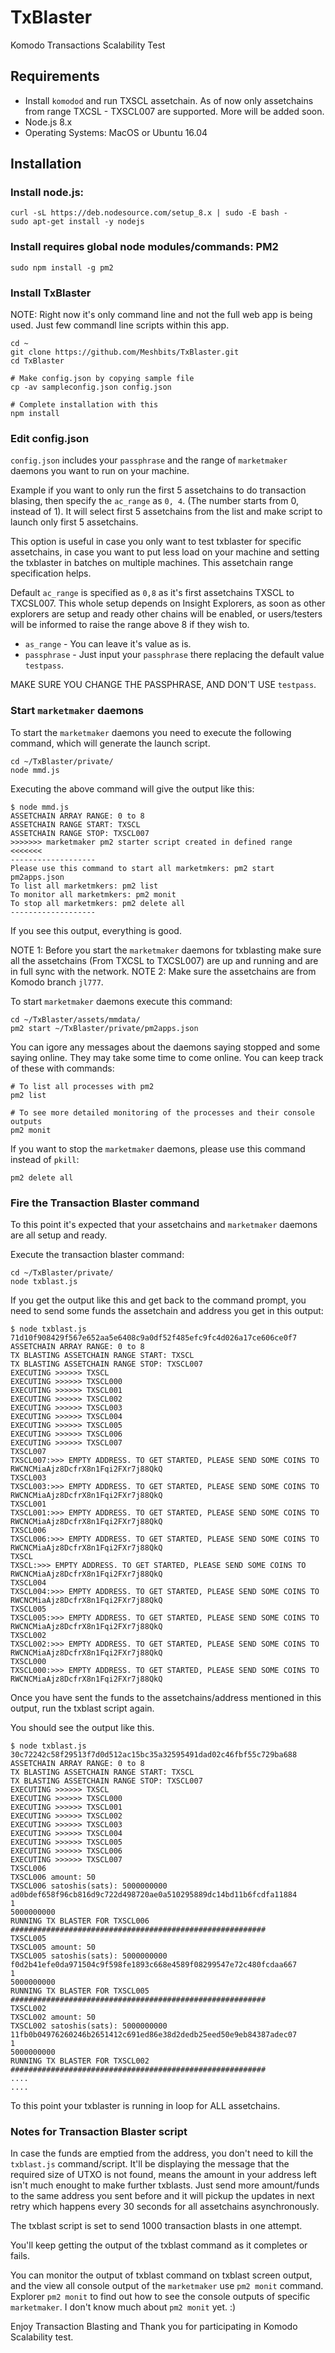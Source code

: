 # TxBlaster
Komodo Transactions Scalability Test

## Requirements

 - Install `komodod` and run TXSCL assetchain. As of now only assetchains from range TXCSL - TXSCL007 are supported. More will be added soon.
 - Node.js 8.x
 - Operating Systems: MacOS or Ubuntu 16.04


## Installation

### Install node.js:
```shell
curl -sL https://deb.nodesource.com/setup_8.x | sudo -E bash -
sudo apt-get install -y nodejs
```

### Install requires global node modules/commands: PM2
```shell
sudo npm install -g pm2
```


### Install TxBlaster
NOTE: Right now it's only command line and not the full web app is being used. Just few commandl line scripts within this app.

```shell
cd ~
git clone https://github.com/Meshbits/TxBlaster.git
cd TxBlaster

# Make config.json by copying sample file
cp -av sampleconfig.json config.json

# Complete installation with this
npm install
```


### Edit config.json
`config.json` includes your `passphrase` and the range of `marketmaker` daemons you want to run on your machine.

Example if you want to only run the first 5 assetchains to do transaction blasing, then specify the `ac_range` as `0, 4`. (The number starts from 0, instead of 1).
It will select first 5 assetchains from the list and make script to launch only first 5 assetchains.

This option is useful in case you only want to test txblaster for specific assetchains, in case you want to put less load on your machine and setting the txblaster in batches on multiple machines. This assetchain range specification helps.

Default `ac_range` is specified as `0,8` as it's first assetchains TXSCL to TXCSL007. This whole setup depends on Insight Explorers, as soon as other explorers are setup and ready other chains will be enabled, or users/testers will be informed to raise the range above 8 if they wish to.


 - `as_range` - You can leave it's value as is.
 - `passphrase` - Just input your `passphrase` there replacing the default value `testpass`.

 MAKE SURE YOU CHANGE THE PASSPHRASE, AND DON'T USE `testpass`.



### Start `marketmaker` daemons
To start the `marketmaker` daemons you need to execute the following command, which will generate the launch script.

```shell
cd ~/TxBlaster/private/
node mmd.js
```

Executing the above command will give the output like this:
```shell
$ node mmd.js 
ASSETCHAIN ARRAY RANGE: 0 to 8
ASSETCHAIN RANGE START: TXSCL
ASSETCHAIN RANGE STOP: TXSCL007
>>>>>>> marketmaker pm2 starter script created in defined range <<<<<<<
-------------------
Please use this command to start all marketmkers: pm2 start pm2apps.json
To list all marketmkers: pm2 list
To monitor all marketmkers: pm2 monit
To stop all marketmkers: pm2 delete all
-------------------
```


If you see this output, everything is good.


NOTE 1: Before you start the `marketmaker` daemons for txblasting make sure all the assetchains (From TXCSL to TXCSL007) are up and running and are in full sync with the network.
NOTE 2: Make sure the assetchains are from Komodo branch `jl777`.


To start `marketmaker` daemons execute this command:
```shell
cd ~/TxBlaster/assets/mmdata/
pm2 start ~/TxBlaster/private/pm2apps.json
```

You can igore any messages about the daemons saying stopped and some saying online. They may take some time to come online. You can keep track of these with commands:
```shell
# To list all processes with pm2
pm2 list

# To see more detailed monitoring of the processes and their console outputs
pm2 monit
```

If you want to stop the `marketmaker` daemons, please use this command instead of `pkill`:
```shell
pm2 delete all
```



### Fire the Transaction Blaster command
To this point it's expected that your assetchains and `marketmaker` daemons are all setup and ready.

Execute the transaction blaster command:
```shell
cd ~/TxBlaster/private/
node txblast.js
```

If you get the output like this and get back to the command prompt, you need to send some funds the assetchain and address you get in this output:
```shell
$ node txblast.js 
71d10f908429f567e652aa5e6408c9a0df52f485efc9fc4d026a17ce606ce0f7
ASSETCHAIN ARRAY RANGE: 0 to 8
TX BLASTING ASSETCHAIN RANGE START: TXSCL
TX BLASTING ASSETCHAIN RANGE STOP: TXSCL007
EXECUTING >>>>>> TXSCL
EXECUTING >>>>>> TXSCL000
EXECUTING >>>>>> TXSCL001
EXECUTING >>>>>> TXSCL002
EXECUTING >>>>>> TXSCL003
EXECUTING >>>>>> TXSCL004
EXECUTING >>>>>> TXSCL005
EXECUTING >>>>>> TXSCL006
EXECUTING >>>>>> TXSCL007
TXSCL007
TXSCL007:>>> EMPTY ADDRESS. TO GET STARTED, PLEASE SEND SOME COINS TO RWCNCMiaAjz8DcfrX8n1Fqi2FXr7j88QkQ
TXSCL003
TXSCL003:>>> EMPTY ADDRESS. TO GET STARTED, PLEASE SEND SOME COINS TO RWCNCMiaAjz8DcfrX8n1Fqi2FXr7j88QkQ
TXSCL001
TXSCL001:>>> EMPTY ADDRESS. TO GET STARTED, PLEASE SEND SOME COINS TO RWCNCMiaAjz8DcfrX8n1Fqi2FXr7j88QkQ
TXSCL006
TXSCL006:>>> EMPTY ADDRESS. TO GET STARTED, PLEASE SEND SOME COINS TO RWCNCMiaAjz8DcfrX8n1Fqi2FXr7j88QkQ
TXSCL
TXSCL:>>> EMPTY ADDRESS. TO GET STARTED, PLEASE SEND SOME COINS TO RWCNCMiaAjz8DcfrX8n1Fqi2FXr7j88QkQ
TXSCL004
TXSCL004:>>> EMPTY ADDRESS. TO GET STARTED, PLEASE SEND SOME COINS TO RWCNCMiaAjz8DcfrX8n1Fqi2FXr7j88QkQ
TXSCL005
TXSCL005:>>> EMPTY ADDRESS. TO GET STARTED, PLEASE SEND SOME COINS TO RWCNCMiaAjz8DcfrX8n1Fqi2FXr7j88QkQ
TXSCL002
TXSCL002:>>> EMPTY ADDRESS. TO GET STARTED, PLEASE SEND SOME COINS TO RWCNCMiaAjz8DcfrX8n1Fqi2FXr7j88QkQ
TXSCL000
TXSCL000:>>> EMPTY ADDRESS. TO GET STARTED, PLEASE SEND SOME COINS TO RWCNCMiaAjz8DcfrX8n1Fqi2FXr7j88QkQ
```


Once you have sent the funds to the assetchains/address mentioned in this output, run the txblast script again.

You should see the output like this.
```shell
$ node txblast.js 
30c72242c58f29513f7d0d512ac15bc35a32595491dad02c46fbf55c729ba688
ASSETCHAIN ARRAY RANGE: 0 to 8
TX BLASTING ASSETCHAIN RANGE START: TXSCL
TX BLASTING ASSETCHAIN RANGE STOP: TXSCL007
EXECUTING >>>>>> TXSCL
EXECUTING >>>>>> TXSCL000
EXECUTING >>>>>> TXSCL001
EXECUTING >>>>>> TXSCL002
EXECUTING >>>>>> TXSCL003
EXECUTING >>>>>> TXSCL004
EXECUTING >>>>>> TXSCL005
EXECUTING >>>>>> TXSCL006
EXECUTING >>>>>> TXSCL007
TXSCL006
TXSCL006 amount: 50
TXSCL006 satoshis(sats): 5000000000
ad0bdef658f96cb816d9c722d498720ae0a510295889dc14bd11b6fcdfa11884
1
5000000000
RUNNING TX BLASTER FOR TXSCL006
#########################################################
TXSCL005
TXSCL005 amount: 50
TXSCL005 satoshis(sats): 5000000000
f0d2b41efe0da971504c9f598fe1893c668e4589f08299547e72c480fcdaa667
1
5000000000
RUNNING TX BLASTER FOR TXSCL005
#########################################################
TXSCL002
TXSCL002 amount: 50
TXSCL002 satoshis(sats): 5000000000
11fb0b04976260246b2651412c691ed86e38d2dedb25eed50e9eb84387adec07
1
5000000000
RUNNING TX BLASTER FOR TXSCL002
#########################################################
....
....

```


To this point your txblaster is running in loop for ALL assetchains.


### Notes for Transaction Blaster script
In case the funds are emptied from the address, you don't need to kill the `txblast.js` command/script. It'll be displaying the message that the required size of UTXO is not found, means the amount in your address left isn't much enought to make further txblasts.
Just send more amount/funds to the same address you sent before and it will pickup the updates in next retry which happens every 30 seconds for all assetchains asynchronously.

The txblast script is set to send 1000 transaction blasts in one attempt.

You'll keep getting the output of the txblast command as it completes or fails.

You can monitor the output of txblast command on txblast screen output, and the view all console output of the `marketmaker` use `pm2 monit` command. Explorer `pm2 monit` to find out how to see the console outputs of specific `marketmaker`. I don't know much about `pm2 monit` yet. :)


Enjoy Transaction Blasting and Thank you for participating in Komodo Scalability test.